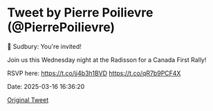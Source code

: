 # Tweet by Pierre Poilievre (@PierrePoilievre)

📍 Sudbury: You're invited! 

Join us this Wednesday night at the Radisson for a Canada First Rally! 

RSVP here: https://t.co/jj4b3h1BVD https://t.co/qR7b9PCF4X

Date: 2025-03-16 16:36:20

[Original Tweet](https://x.com/PierrePoilievre/status/1901311581851369624)
